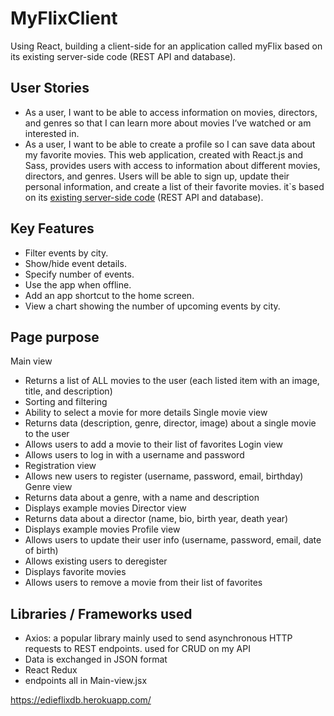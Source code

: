 # MyFlixClient
Using React, building a client-side for an application called myFlix based on its existing server-side code (REST API and database).

## User Stories
*  As a user, I want to be able to access information on movies, directors, and genres so that I
can learn more about movies I’ve watched or am interested in.
* As a user, I want to be able to create a profile so I can save data about my favorite movies.
This web application, created with React.js and Sass, provides users with access to information about different movies, directors, and genres. Users will be able to sign up, update their personal information, and create a list of their favorite movies. it`s based on its [existing server-side code](https://github.com/ediesalasmiller/movie_api) (REST API and database).

## Key Features
* Filter events by city.
* Show/hide event details.
* Specify number of events.
* Use the app when offline.
* Add an app shortcut to the home screen.
* View a chart showing the number of upcoming events by city.
 
 ## Page purpose
 Main view
* Returns a list of ALL movies to the user (each listed item with an image, title, and description)
* Sorting and filtering
* Ability to select a movie for more details
Single movie view
* Returns data (description, genre, director, image) about a single movie to the user
* Allows users to add a movie to their list of favorites
Login view
* Allows users to log in with a username and password
* Registration view
* Allows new users to register (username, password, email, birthday)
Genre view
* Returns data about a genre, with a name and description
* Displays example movies
Director view
* Returns data about a director (name, bio, birth year, death year)
* Displays example movies
Profile view
* Allows users to update their user info (username, password, email, date of birth)
* Allows existing users to deregister
* Displays favorite movies
* Allows users to remove a movie from their list of favorites
 
 ## Libraries / Frameworks used
 * Axios: a popular library mainly used to send asynchronous HTTP requests to REST endpoints. used for CRUD on my API
 * Data is exchanged in JSON format
 * React Redux
 * endpoints all in Main-view.jsx


  https://edieflixdb.herokuapp.com/
